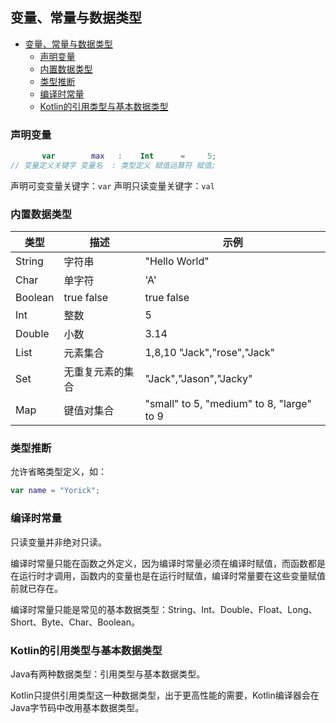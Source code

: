 ## 变量、常量与数据类型
- [变量、常量与数据类型](#变量常量与数据类型)
  - [声明变量](#声明变量)
  - [内置数据类型](#内置数据类型)
  - [类型推断](#类型推断)
  - [编译时常量](#编译时常量)
  - [Kotlin的引用类型与基本数据类型](#kotlin的引用类型与基本数据类型)

### 声明变量

```kotlin
       var        max   :    Int      =     5;
// 变量定义关键字 变量名  : 类型定义 赋值运算符 赋值;
```
声明可变变量关键字：`var`
声明只读变量关键字：`val`

### 内置数据类型

|类型|描述|示例|
|---|---|---|
|String|字符串|"Hello World"|
|Char|单字符|'A'|
|Boolean|true false|true false|
|Int|整数|5|
|Double|小数|3.14|
|List|元素集合|1,8,10 "Jack","rose","Jack"|
|Set|无重复元素的集合|"Jack","Jason","Jacky"|
|Map|键值对集合|"small" to 5, "medium" to 8, "large" to 9|

### 类型推断

允许省略类型定义，如：
```kotlin
var name = "Yorick"; 
```
### 编译时常量

只读变量并非绝对只读。

编译时常量只能在函数之外定义，因为编译时常量必须在编译时赋值，而函数都是在运行时才调用，函数内的变量也是在运行时赋值，编译时常量要在这些变量赋值前就已存在。

编译时常量只能是常见的基本数据类型：String、Int、Double、Float、Long、Short、Byte、Char、Boolean。

### Kotlin的引用类型与基本数据类型

Java有两种数据类型：引用类型与基本数据类型。

Kotlin只提供引用类型这一种数据类型，出于更高性能的需要，Kotlin编译器会在Java字节码中改用基本数据类型。
